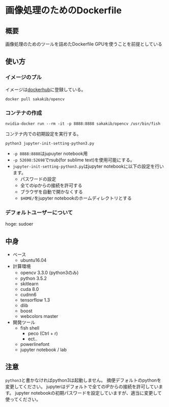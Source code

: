 
# 画像処理のためのDockerfile
## 概要
画像処理のためのツールを詰めたDockerfile
GPUを使うことを前提としている
## 使い方
### イメージのプル
イメージは[dockerhub](https://hub.docker.com/r/sakakib/)に登録している。

```
docker pull sakakib/opencv
```
### コンテナの作成
```
nvidia-docker run --rm -it -p 8888:8888 sakakib/opencv /usr/bin/fish
```
コンテナ内での初期設定を実行する。
```
python3 jupyter-init-setting-python3.py
```

- ```-p 8888:8888```はjupuyter notebook用
- ```-p 52698:52698```でrsub(for sublime text)を使用可能にする。
- ```jupyter-init-setting-python3.py```はjupyter notebookに以下の設定を行います。
    - パスワードの設定
    - 全てのipからの接続を許可する
    - ブラウザを自動で開かなくする
    - ```$HOME/```をjupyter notebookのホームディレクトリとする

### デフォルトユーザーについて
hoge: sudoer


## 中身

- ベース
    - ubuntu16.04
- 計算環境
    - opencv 3.3.0 (python3のみ)
    - python 3.5.2
    - skitlearn
    - cuda 8.0
    - cudnn6
    - tensorflow 1.3
    - dlib
    - boost
    - webcolors master
- 開発ツール
    - fish shell
        - peco (Ctrl + r)
        - ect..
    - powerlinefont
    - jupyter notebook / lab
   

## 注意
```python3```と書かなければpython3は起動しません。
摘便デフォルトのpythonを変更してください。
jupyterはデフォルトで全てのIPからの接続を許可しています。
jupyter notebookの初期パスワードを設定していますが、適当に変更して使ってください。
